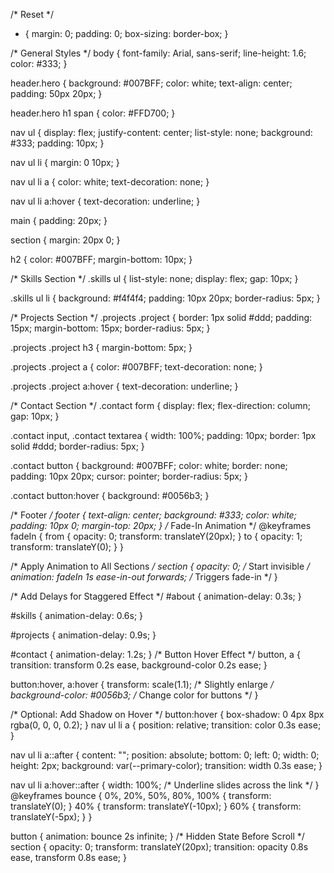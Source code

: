 /* Reset */
* {
    margin: 0;
    padding: 0;
    box-sizing: border-box;
}

/* General Styles */
body {
    font-family: Arial, sans-serif;
    line-height: 1.6;
    color: #333;
}

header.hero {
    background: #007BFF;
    color: white;
    text-align: center;
    padding: 50px 20px;
}

header.hero h1 span {
    color: #FFD700;
}

nav ul {
    display: flex;
    justify-content: center;
    list-style: none;
    background: #333;
    padding: 10px;
}

nav ul li {
    margin: 0 10px;
}

nav ul li a {
    color: white;
    text-decoration: none;
}

nav ul li a:hover {
    text-decoration: underline;
}

main {
    padding: 20px;
}

section {
    margin: 20px 0;
}

h2 {
    color: #007BFF;
    margin-bottom: 10px;
}

/* Skills Section */
.skills ul {
    list-style: none;
    display: flex;
    gap: 10px;
}

.skills ul li {
    background: #f4f4f4;
    padding: 10px 20px;
    border-radius: 5px;
}

/* Projects Section */
.projects .project {
    border: 1px solid #ddd;
    padding: 15px;
    margin-bottom: 15px;
    border-radius: 5px;
}

.projects .project h3 {
    margin-bottom: 5px;
}

.projects .project a {
    color: #007BFF;
    text-decoration: none;
}

.projects .project a:hover {
    text-decoration: underline;
}

/* Contact Section */
.contact form {
    display: flex;
    flex-direction: column;
    gap: 10px;
}

.contact input,
.contact textarea {
    width: 100%;
    padding: 10px;
    border: 1px solid #ddd;
    border-radius: 5px;
}

.contact button {
    background: #007BFF;
    color: white;
    border: none;
    padding: 10px 20px;
    cursor: pointer;
    border-radius: 5px;
}

.contact button:hover {
    background: #0056b3;
}

/* Footer */
footer {
    text-align: center;
    background: #333;
    color: white;
    padding: 10px 0;
    margin-top: 20px;
}
/* Fade-In Animation */
@keyframes fadeIn {
    from {
        opacity: 0;
        transform: translateY(20px);
    }
    to {
        opacity: 1;
        transform: translateY(0);
    }
}

/* Apply Animation to All Sections */
section {
    opacity: 0; /* Start invisible */
    animation: fadeIn 1s ease-in-out forwards; /* Triggers fade-in */
}

/* Add Delays for Staggered Effect */
#about {
    animation-delay: 0.3s;
}

#skills {
    animation-delay: 0.6s;
}

#projects {
    animation-delay: 0.9s;
}

#contact {
    animation-delay: 1.2s;
}
/* Button Hover Effect */
button, a {
    transition: transform 0.2s ease, background-color 0.2s ease;
}

button:hover, a:hover {
    transform: scale(1.1); /* Slightly enlarge */
    background-color: #0056b3; /* Change color for buttons */
}

/* Optional: Add Shadow on Hover */
button:hover {
    box-shadow: 0 4px 8px rgba(0, 0, 0, 0.2);
}
nav ul li a {
    position: relative;
    transition: color 0.3s ease;
}

nav ul li a::after {
    content: "";
    position: absolute;
    bottom: 0;
    left: 0;
    width: 0;
    height: 2px;
    background: var(--primary-color);
    transition: width 0.3s ease;
}

nav ul li a:hover::after {
    width: 100%; /* Underline slides across the link */
}
@keyframes bounce {
    0%, 20%, 50%, 80%, 100% {
        transform: translateY(0);
    }
    40% {
        transform: translateY(-10px);
    }
    60% {
        transform: translateY(-5px);
    }
}

button {
    animation: bounce 2s infinite;
}
/* Hidden State Before Scroll */
section {
    opacity: 0;
    transform: translateY(20px);
    transition: opacity 0.8s ease, transform 0.8s ease;
}
